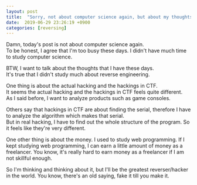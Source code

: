 ```yaml
---
layout: post
title:  "Sorry, not about computer science again, but about my thoughts"
date:  2019-06-29 23:26:19 +0900
categories: [reversing]
---
```

Damn, today's post is not about computer science again.  
To be honest, I agree that I'm too busy these days. I didn't have much time to study computer science.

BTW, I want to talk about the thoughts that I have these days.  
It's true that I didn't study much about reverse engineering.

One thing is about the actual hacking and the hackings in CTF.  
It seems the actual hacking and the hackings in CTF feels quite different.  
As I said before, I want to analyze products such as game consoles.

Others say that hackings in CTF are about finding the serial, therefore I have to analyze the algorithm which makes that serial.  
But in real hacking, I have to find out the whole structure of the program. So it feels like they're very different.

One other thing is about the money. I used to study web programming. If I kept studying web programming, I can earn a little amount of money as a freelancer. You know, it's really hard to earn money as a freelancer if I am not skillful enough.

So I'm thinking and thinking about it, but I'll be the greatest reverser/hacker in the world. You know, there's an old saying, fake it till you make it.
